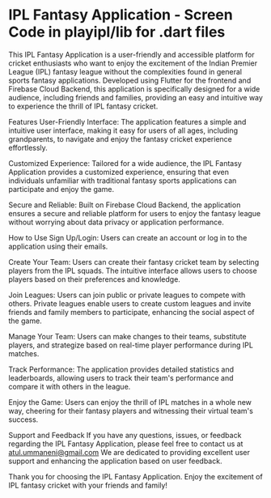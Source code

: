 # IPL Fantasy Application - Screen Code in playipl/lib for .dart files

This IPL Fantasy Application is a user-friendly and accessible platform for cricket enthusiasts who want to enjoy the excitement of the Indian Premier League (IPL) fantasy league without the complexities found in general sports fantasy applications. Developed using Flutter for the frontend and Firebase Cloud Backend, this application is specifically designed for a wide audience, including friends and families, providing an easy and intuitive way to experience the thrill of IPL fantasy cricket.

Features
User-Friendly Interface: The application features a simple and intuitive user interface, making it easy for users of all ages, including grandparents, to navigate and enjoy the fantasy cricket experience effortlessly.

Customized Experience: Tailored for a wide audience, the IPL Fantasy Application provides a customized experience, ensuring that even individuals unfamiliar with traditional fantasy sports applications can participate and enjoy the game.

Secure and Reliable: Built on Firebase Cloud Backend, the application ensures a secure and reliable platform for users to enjoy the fantasy league without worrying about data privacy or application performance.

How to Use
Sign Up/Login: Users can create an account or log in to the application using their emails.

Create Your Team: Users can create their fantasy cricket team by selecting players from the IPL squads. The intuitive interface allows users to choose players based on their preferences and knowledge.

Join Leagues: Users can join public or private leagues to compete with others. Private leagues enable users to create custom leagues and invite friends and family members to participate, enhancing the social aspect of the game.

Manage Your Team: Users can make changes to their teams, substitute players, and strategize based on real-time player performance during IPL matches.

Track Performance: The application provides detailed statistics and leaderboards, allowing users to track their team's performance and compare it with others in the league.

Enjoy the Game: Users can enjoy the thrill of IPL matches in a whole new way, cheering for their fantasy players and witnessing their virtual team's success.

Support and Feedback
If you have any questions, issues, or feedback regarding the IPL Fantasy Application, please feel free to contact us at atul.ummaneni@gmail.com We are dedicated to providing excellent user support and enhancing the application based on user feedback.

Thank you for choosing the IPL Fantasy Application. Enjoy the excitement of IPL fantasy cricket with your friends and family!

